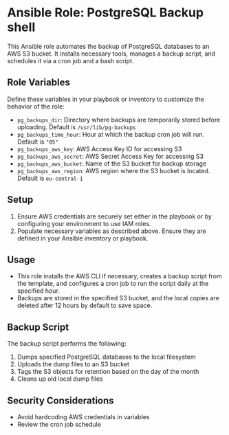 # Ansible Role: PostgreSQL Backup shell

This Ansible role automates the backup of PostgreSQL databases to an AWS S3 bucket. It installs necessary tools, manages a backup script, and schedules it via a cron job and a bash script.

## Role Variables

Define these variables in your playbook or inventory to customize the behavior of the role:

- `pg_backups_dir`: Directory where backups are temporarily stored before uploading. Default is `/usr/lib/pg-backups`
- `pg_backups_time_hour`: Hour at which the backup cron job will run. Default is `"05"`
- `pg_backups_aws_key`: AWS Access Key ID for accessing S3
- `pg_backups_aws_secret`: AWS Secret Access Key for accessing S3
- `pg_backups_aws_bucket`: Name of the S3 bucket for backup storage
- `pg_backups_aws_region`: AWS region where the S3 bucket is located. Default is `eu-central-1`

## Setup

1. Ensure AWS credentials are securely set either in the playbook or by configuring your environment to use IAM roles.
2. Populate necessary variables as described above. Ensure they are defined in your Ansible inventory or playbook.

## Usage

- This role installs the AWS CLI if necessary, creates a backup script from the template, and configures a cron job to run the script daily at the specified hour.
- Backups are stored in the specified S3 bucket, and the local copies are deleted after 12 hours by default to save space.

## Backup Script

The backup script performs the following:

1. Dumps specified PostgreSQL databases to the local filesystem
2. Uploads the dump files to an S3 bucket
3. Tags the S3 objects for retention based on the day of the month
4. Cleans up old local dump files

## Security Considerations

- Avoid hardcoding AWS credentials in variables
- Review the cron job schedule

